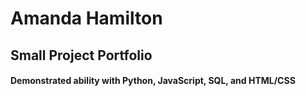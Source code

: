 # Amanda Hamilton
## Small Project Portfolio
#### Demonstrated ability with Python, JavaScript, SQL, and HTML/CSS
